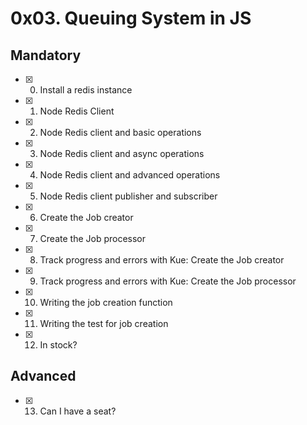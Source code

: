 # 0x03. Queuing System in JS
## Mandatory
- [x] 0. Install a redis instance
- [x] 1. Node Redis Client
- [x] 2. Node Redis client and basic operations
- [x] 3. Node Redis client and async operations
- [x] 4. Node Redis client and advanced operations
- [x] 5. Node Redis client publisher and subscriber
- [x] 6. Create the Job creator
- [x] 7. Create the Job processor
- [x] 8. Track progress and errors with Kue: Create the Job creator
- [x] 9. Track progress and errors with Kue: Create the Job processor
- [x] 10. Writing the job creation function
- [x] 11. Writing the test for job creation
- [x] 12. In stock?
## Advanced
- [x] 13. Can I have a seat?
